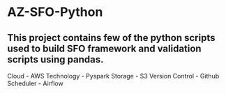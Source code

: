 # AZ-SFO-Python

## This project contains few of the python scripts used to build SFO framework and validation scripts using pandas.

Cloud - AWS
Technology - Pyspark
Storage - S3
Version Control - Github
Scheduler - Airflow
